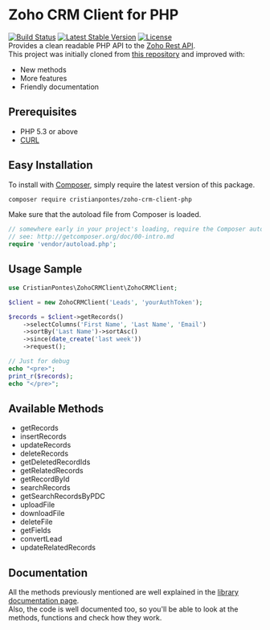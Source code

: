# Zoho CRM Client for PHP
[![Build Status](https://travis-ci.org/cristianpontes/zoho-crm-client-php.svg?branch=master)](https://travis-ci.org/cristianpontes/zoho-crm-client-php)
[![Latest Stable Version](https://poser.pugx.org/cristianpontes/zoho-crm-client-php/v/stable)](https://packagist.org/packages/cristianpontes/zoho-crm-client-php)
[![License](https://poser.pugx.org/cristianpontes/zoho-crm-client-php/license)](https://packagist.org/packages/cristianpontes/zoho-crm-client-php)
<br>
Provides a clean readable PHP API to the [Zoho Rest API](https://www.zoho.com/crm/help/api/).
<br>
This project was initially cloned from [this repository](https://github.com/christiaan/zohocrmclient) and improved with:
+ New methods
+ More features
+ Friendly documentation


## Prerequisites
   - PHP 5.3 or above
   - [CURL](http://php.net/manual/en/book.curl.php)

## Easy Installation

To install with [Composer](https://getcomposer.org/), simply require the
latest version of this package.

```bash
composer require cristianpontes/zoho-crm-client-php
```

Make sure that the autoload file from Composer is loaded.

```php
// somewhere early in your project's loading, require the Composer autoloader
// see: http://getcomposer.org/doc/00-intro.md
require 'vendor/autoload.php';
```

## Usage Sample
```php
use CristianPontes\ZohoCRMClient\ZohoCRMClient;

$client = new ZohoCRMClient('Leads', 'yourAuthToken');

$records = $client->getRecords()
    ->selectColumns('First Name', 'Last Name', 'Email')
    ->sortBy('Last Name')->sortAsc()
    ->since(date_create('last week'))
    ->request();

// Just for debug
echo "<pre>";
print_r($records);
echo "</pre>";
```

## Available Methods
+ getRecords
+ insertRecords
+ updateRecords
+ deleteRecords
+ getDeletedRecordIds
+ getRelatedRecords
+ getRecordById
+ searchRecords
+ getSearchRecordsByPDC
+ uploadFile
+ downloadFile
+ deleteFile
+ getFields
+ convertLead
+ updateRelatedRecords

## Documentation
All the methods previously mentioned are well explained in the [library documentation page](https://cristianpontes.github.io/zoho-crm-client-php/).
<br>
Also, the code is well documented too, so you'll be able to look at the methods, functions and check how they work.